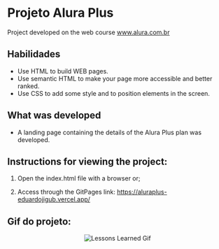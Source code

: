 # Projeto Alura Plus
Project developed on the web course www.alura.com.br

## Habilidades

- Use HTML to build WEB pages.
- Use semantic HTML to make your page more accessible and better ranked.
- Use CSS to add some style and to position elements in the screen. 


## What was developed

- A landing page containing the details of the Alura Plus plan was developed.

## Instructions for viewing the project:

1. Open the index.html file with a browser or;

2. Access through the GitPages link: https://aluraplus-eduardojigub.vercel.app/

## Gif do projeto:
<p align="center">
  <img  src="https://user-images.githubusercontent.com/47367373/184761147-6d558289-e8c0-431d-8c03-3f245f1e1df7.gif" alt="Lessons Learned Gif"/>
</p>

